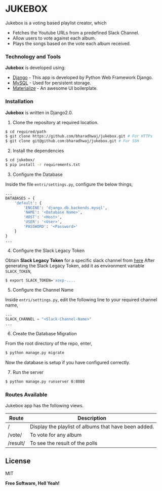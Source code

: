 # JUKEBOX

Jukebox is a voting based playlist creator, which 

  - Fetches the Youtube URLs from a predefined Slack Channel.
  - Allow users to vote against each album.
  - Plays the songs based on the vote each album received.

### Technology and Tools

**Jukebox** is developed using:

* [Django] - This app is developed by Python Web Framework Django.
* [MySQL] - Used for persistent storage.
* [Materialize] - An awesome UI boilerplate.

### Installation

**Jukebox** is written in Django2.0.

1. Clone the repository at required location.

```sh
$ cd required/path
$ git clone https://github.com/bharadhwaj/jukebox.git # For HTTPs
$ git clone git@github.com:bharadhwaj/jukebox.git # For SSH
```

2. Install the dependencies

```sh
$ cd jukebox/
$ pip install -r requirements.txt
```

3. Configure the Database

 Inside the file `entri/settings.py`, configure the below things,
```python
...
DATABASES = {
    'default': {
        'ENGINE': 'django.db.backends.mysql',
        'NAME': '<Database Name>',
        'HOST': '<Host>',
        'USER': '<User>',
        'PASSWORD': '<Password>'
    }
}
...
````

4. Configure the Slack Legacy Token

  Obtain **Slack Legacy Token** for a specific slack channel from [here](https://api.slack.com/custom-integrations/legacy-tokens)
After generating the Slack Legacy Token, add it as environment variable `SLACK_TOKEN`,
```sh
$ export SLACK_TOKEN='xoxp-....
```

5. Configure the Channel Name

 Inside `entri/settings.py`, edit the following line to your required channel name,
```py
...
SLACK_CHANNEL = "<Slack-Channel-Name>"
...
```

6. Create the Database Migration 

 From the root directory of the repo, enter,
```sh
$ python manage.py migrate
```
Now the database is setup if you have configured correctly.

7. Run the server

 ```sh
$ python manage.py runserver 0:8080
```

### Routes Available

Jukebox app has the following views.

| Route | Description |
| ------ | ------ |
| / | Display the playlist of albums that have been added. |
| /vote/ | To vote for any album |
| /result/ | To see the result of the polls |

License
----

MIT


**Free Software, Hell Yeah!**

   [Django]: <https://www.djangoproject.com/>
   [Materialize]: <https://materializecss.com/>
   [MySQL]: <https://www.mysql.com/>
